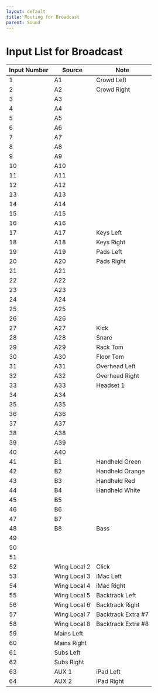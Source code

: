 ```yaml
---
layout: default
title: Routing for Broadcast
parent: Sound
---
```


# Input List for Broadcast

| Input Number | Source | Note |
| --- | --- | --- |
| 1 | A1 | Crowd Left |
| 2 | A2 | Crowd Right |
| 3 | A3 | |
| 4 | A4 | |
| 5 | A5 | |
| 6 | A6 | |
| 7 | A7 | |
| 8 | A8 | |
| 9 | A9 | |
| 10 | A10 | |
| 11 | A11 | |
| 12 | A12 | |
| 13 | A13 | |
| 14 | A14 | |
| 15 | A15 | |
| 16 | A16 | |
| 17 | A17 | Keys Left |
| 18 | A18 | Keys Right |
| 19 | A19 | Pads Left |
| 20 | A20 | Pads Right |
| 21 | A21 | |
| 22 | A22 | |
| 23 | A23 | |
| 24 | A24 | |
| 25 | A25 | |
| 26 | A26 | |
| 27 | A27 | Kick |
| 28 | A28 | Snare |
| 29 | A29 | Rack Tom |
| 30 | A30 | Floor Tom |
| 31 | A31 | Overhead Left |
| 32 | A32 | Overhead Right |
| 33 | A33 | Headset 1 |
| 34 | A34 | |
| 35 | A35 | |
| 36 | A36 | |
| 37 | A37 | |
| 38 | A38 | |
| 39 | A39 | |
| 40 | A40 | |
| 41 | B1 | Handheld Green |
| 42 | B2 | Handheld Orange |
| 43 | B3 | Handheld Red |
| 44 | B4 | Handheld White |
| 45 | B5 | |
| 46 | B6 | |
| 47 | B7 | |
| 48 | B8 | Bass |
| 49 | | |
| 50 | | |
| 51 | | |
| 52 | Wing Local 2 | Click |
| 53 | Wing Local 3 | iMac Left |
| 54 | Wing Local 4 | iMac Right |
| 55 | Wing Local 5 | Backtrack Left |
| 56 | Wing Local 6 | Backtrack Right |
| 57 | Wing Local 7 | Backtrack Extra #7 |
| 58 | Wing Local 8 | Backtrack Extra #8 |
| 59 | Mains Left | |
| 60 | Mains Right | |
| 61 | Subs Left | |
| 62 | Subs Right | |
| 63 | AUX 1 | iPad Left |
| 64 | AUX 2 | iPad Right |
